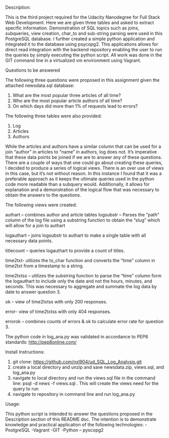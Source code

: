Description: 

This is the third project required for the Udacity Nanodegree for Full Stack Web Development. Here we are given three tables and asked to extract specific information. Demonstration of SQL topics such as joins, subqueries, view creation, char_to and sub-string parsing were used in this PostgreSQL database. I further created a simple python application and integrated it to the database using psycopg2. This applications allows for direct read integration with the backend repository enabling the user to run the queries by simply executing the python script.  All work was done in the GIT command line in a virtualized vm environment using Vagrant. 

Questions to be answered

The following three questions were proposed in this assignment given the attached newsdata.sql database:
1.	What are the most popular three articles of all time? 
2.	Who are the most popular article authors of all time? 
3.	On which days did more than 1% of requests lead to errors? 

The following three tables were also provided: 
1.	Log
2.	Articles
3.	Authors

While the articles and authors have a similar column that can be used for a join “author” in articles to “name” in authors, log does not. It’s imperative that these data points be joined if we are to answer any of these questions. There are a couple of ways that one could go about creating these queries, I decided to produce a series of logical views. There is an over use of views in this case, but it’s not without reason. In this instance I found that it was a preferable approach as it keeps the ultimate queries used in the python code more readable than a subquery would. Additionally, it allows for explanation and a demonstration of the logical flow that was necessary to obtain the answers to the questions. 

The following views were created:

authart – combines author and article tables
logsubstr – Parses the “path” column of the log file using a substring function to obtain the “slug” which will allow for a join to authart

logauthart – joins logsubstr to authart to make a single table with all necessary data points.

titlecount – queries logauthart to provide a count of titles.

time2txt- utilizes the to_char function and converts the “time” column in time2txt from a timestamp to a string.

time2txtss – utilizes the substring function to parse the “time” column form the logauthart to include only the date and not the hours, minutes, and seconds. This was necessary to aggregate and summate the log data by date to answer question 3. 

ok – view of time2txtss with only 200 responses.

error- view of time2txtss with only 404 responses.

errorok – combines counts of errors & ok to calculate error rate for question 3. 

The python code in log_ana.py was validated in accordance to PEP8 standards:  http://pep8online.com/

Install Instructions: 

1.	git clone: https://github.com/nxl904/ud_SQL_Log_Analysis.git
2.	create a local directory and unzip and save newsdata.zip, views.sql, and log_ana.py
3.	navigate to local directory and run the views.sql file in the command line: psql -d news -f views.sql  . This will create the views need for the query to run
4.	navigate to repository in command line and run log_ana.py

Usage: 

This python script is intended to answer the questions proposed in the Description section of this README doc. The intention is to demonstrate knowledge and practical application of the following technologies: 
-PostgreSQL
-Vagrant
-GIT
-Python – pyscopg2


